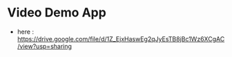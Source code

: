 # Video Demo App
- here : https://drive.google.com/file/d/1Z_EjxHaswEg2qJyEsTB8jBc1Wz6XCgAC/view?usp=sharing

